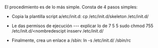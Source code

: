 El procedimiento es de lo más simple. Consta de 4 pasos simples:

* Copia la plantilla script a/etc/init.d:
    cp /etc/init.d/skeleton /etc/init.d/<nombredescript>

* Le das permisos de ejecución --- explicar lo de 7 5 5
    sudo chmod 755 /etc/init.d/<nombredescipt
    insserv /etc/init.d/<nombredescript>

* Finalmente, crea un enlace a /sbin:
    ln -s /etc/init.d/<nombredescript> /sbin/rc<nombredescript>
